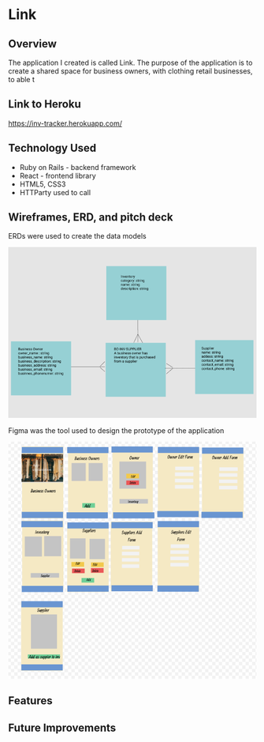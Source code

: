 # Link
 
## Overview

The application I created is called Link.  The purpose of the application is to create a shared space for business owners, with clothing retail businesses, to able t 

## Link to Heroku

https://inv-tracker.herokuapp.com/


## Technology Used

* Ruby on Rails - backend framework
* React - frontend library
* HTML5, CSS3
* HTTParty used to call 


## Wireframes, ERD, and pitch deck

ERDs were used to create the data models

![ERD](https://github.com/SupriyaY/inv_tracker/blob/master/Screen%20Shot%202018-03-01%20at%201.48.10%20AM.png)


Figma was the tool used to design the prototype of the application

![Wireframe](https://github.com/SupriyaY/inv_tracker/blob/master/Screen%20Shot%202018-03-01%20at%201.47.49%20AM.png)




## Features

## Future Improvements

